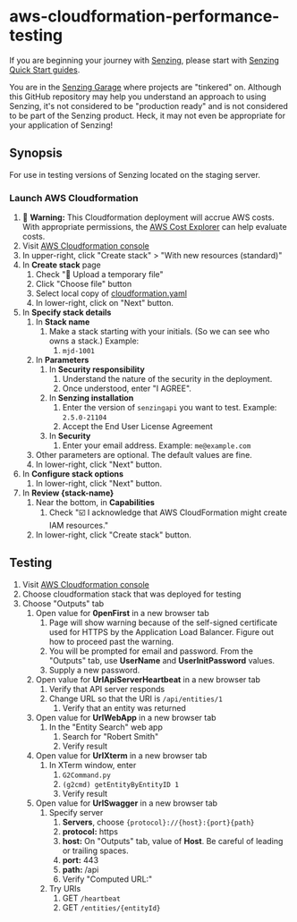# aws-cloudformation-performance-testing

If you are beginning your journey with
[Senzing](https://senzing.com/),
please start with
[Senzing Quick Start guides](https://docs.senzing.com/quickstart/).

You are in the
[Senzing Garage](https://github.com/senzing-garage)
where projects are "tinkered" on.
Although this GitHub repository may help you understand an approach to using Senzing,
it's not considered to be "production ready" and is not considered to be part of the Senzing product.
Heck, it may not even be appropriate for your application of Senzing!

## Synopsis

For use in testing versions of Senzing located on the staging server.

### Launch AWS Cloudformation

1. :thinking: **Warning:** This Cloudformation deployment will accrue AWS costs.
   With appropriate permissions, the
   [AWS Cost Explorer](https://aws.amazon.com/aws-cost-management/aws-cost-explorer/)
   can help evaluate costs.
1. Visit [AWS Cloudformation console](https://console.aws.amazon.com/cloudformation/home)
1. In upper-right, click "Create stack" > "With new resources (standard)"
1. In **Create stack** page
   1. Check ":radio_button: Upload a temporary file"
   1. Click "Choose file" button
   1. Select local copy of [cloudformation.yaml](cloudformation.yaml)
   1. In lower-right, click on "Next" button.
1. In **Specify stack details**
   1. In **Stack name**
      1. Make a stack starting with your initials. (So we can see who owns a stack.)
         Example:
         1. `mjd-1001`
   1. In **Parameters**
      1. In **Security responsibility**
         1. Understand the nature of the security in the deployment.
         1. Once understood, enter "I AGREE".
      1. In **Senzing installation**
         1. Enter the version of `senzingapi` you want to test.
            Example: `2.5.0-21104`
         1. Accept the End User License Agreement
      1. In **Security**
         1. Enter your email address. Example: `me@example.com`
   1. Other parameters are optional.
      The default values are fine.
   1. In lower-right, click "Next" button.
1. In **Configure stack options**
   1. In lower-right, click "Next" button.
1. In **Review {stack-name}**
   1. Near the bottom, in **Capabilities**
      1. Check ":ballot_box_with_check: I acknowledge that AWS CloudFormation might create IAM resources."
   1. In lower-right, click "Create stack" button.

## Testing

1. Visit [AWS Cloudformation console](https://console.aws.amazon.com/cloudformation/home)
1. Choose cloudformation stack that was deployed for testing
1. Choose "Outputs" tab
   1. Open value for **0penFirst** in a new browser tab
      1. Page will show warning because of the self-signed certificate used for HTTPS by the Application Load Balancer.
         Figure out how to proceed past the warning.
      1. You will be prompted for email and password.
         From the "Outputs" tab, use **UserName** and **UserInitPassword** values.
      1. Supply a new password.
   1. Open value for **UrlApiServerHeartbeat** in a new browser tab
      1. Verify that API server responds
      1. Change URL so that the URI is `/api/entities/1`
         1. Verify that an entity was returned
   1. Open value for **UrlWebApp** in a new browser tab
      1. In the "Entity Search" web app
         1. Search for "Robert Smith"
         1. Verify result
   1. Open value for **UrlXterm** in a new browser tab
      1. In XTerm window, enter
         1. `G2Command.py`
         1. `(g2cmd) getEntityByEntityID 1`
         1. Verify result
   1. Open value for **UrlSwagger** in a new browser tab
      1. Specify server
         1. **Servers**, choose `{protocol}://{host}:{port}{path}`
         1. **protocol:** https
         1. **host:** On "Outputs" tab, value of **Host**. Be careful of leading or trailing spaces.
         1. **port:** 443
         1. **path:** /api
         1. Verify "Computed URL:"
      1. Try URIs
         1. GET `/heartbeat`
         1. GET `/entities/{entityId}`
